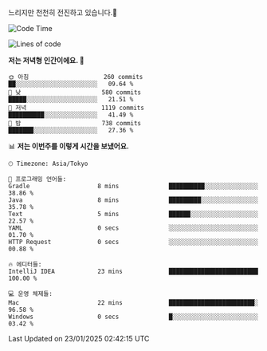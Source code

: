 느리지만 천천히 전진하고 있습니다.🐢

<!--START_SECTION:waka-->
![Code Time](http://img.shields.io/badge/Code%20Time-1%2C516%20hrs%2019%20mins-blue)

![Lines of code](https://img.shields.io/badge/%EC%A0%80%EB%8A%94%20%EC%97%AC%ED%83%9C%EA%B9%8C%EC%A7%80%20-916.3%20thousand%20%EC%A4%84%EC%9D%98%20%EC%BD%94%EB%93%9C%EB%A5%BC%20%EC%9E%91%EC%84%B1%ED%96%88%EC%96%B4%EC%9A%94.-blue)

**저는 저녁형 인간이에요. 🦉** 

```text
🌞 아침                     260 commits         ██░░░░░░░░░░░░░░░░░░░░░░░   09.64 % 
🌆 낮　                     580 commits         █████░░░░░░░░░░░░░░░░░░░░   21.51 % 
🌃 저녁                     1119 commits        ██████████░░░░░░░░░░░░░░░   41.49 % 
🌙 밤　                     738 commits         ███████░░░░░░░░░░░░░░░░░░   27.36 % 
```


📊 **저는 이번주를 이렇게 시간을 보냈어요.** 

```text
🕑︎ Timezone: Asia/Tokyo

💬 프로그래밍 언어들: 
Gradle                   8 mins              ██████████░░░░░░░░░░░░░░░   38.86 % 
Java                     8 mins              █████████░░░░░░░░░░░░░░░░   35.78 % 
Text                     5 mins              ██████░░░░░░░░░░░░░░░░░░░   22.57 % 
YAML                     0 secs              ░░░░░░░░░░░░░░░░░░░░░░░░░   01.70 % 
HTTP Request             0 secs              ░░░░░░░░░░░░░░░░░░░░░░░░░   00.88 % 

🔥 에디터들: 
IntelliJ IDEA            23 mins             █████████████████████████   100.00 % 

💻 운영 체제들: 
Mac                      22 mins             ████████████████████████░   96.58 % 
Windows                  0 secs              █░░░░░░░░░░░░░░░░░░░░░░░░   03.42 % 
```


 Last Updated on 23/01/2025 02:42:15 UTC
<!--END_SECTION:waka-->
